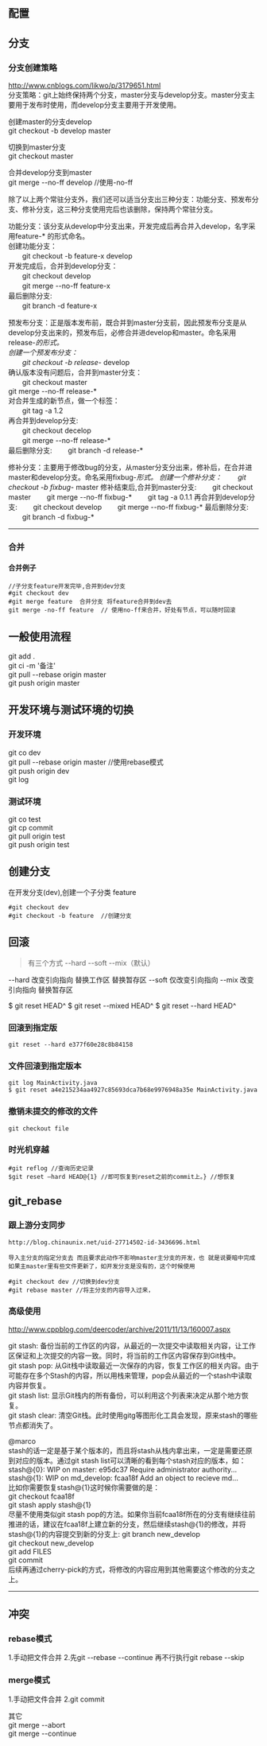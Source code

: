 ## 配置

## 分支
### 分支创建策略
http://www.cnblogs.com/likwo/p/3179651.html   
分支策略：git上始终保持两个分支，master分支与develop分支。master分支主要用于发布时使用，而develop分支主要用于开发使用。  

创建master的分支develop   
git checkout -b develop master   

切换到master分支   
git checkout master    

合并develop分支到master   
git merge --no-ff develop  //使用-no-ff   
 

除了以上两个常驻分支外，我们还可以适当分支出三种分支：功能分支、预发布分支、修补分支，这三种分支使用完后也该删除，保持两个常驻分支。   

功能分支：该分支从develop中分支出来，开发完成后再合并入develop，名字采用feature-* 的形式命名。  
创建功能分支：  
　　git checkout -b feature-x develop  
开发完成后，合并到develop分支：  
　　git checkout develop  
　　git merge --no-ff feature-x  
最后删除分支:  
　　git branch -d feature-x  


预发布分支：正是版本发布前，既合并到master分支前，因此预发布分支是从develop分支出来的，预发布后，必修合并进develop和master。命名采用release-*的形式。  
创建一个预发布分支：  
　　git checkout -b release-* develop  
确认版本没有问题后，合并到master分支：  
　　git checkout master   
      git merge --no-ff release-*  
对合并生成的新节点，做一个标签：  
　　git tag -a 1.2  
再合并到develop分支:  
　　git checkout decelop  
　　git merge --no-ff release-*  
最后删除分支: 
　　git branch -d release-*  



修补分支：主要用于修改bug的分支，从master分支分出来，修补后，在合并进master和develop分支。命名采用fixbug-*形式。 
创建一个修补分支： 
　　git checkout -b fixbug-* master 
修补结束后,合并到master分支: 
　　git checkout master 
　　git merge --no-ff fixbug-* 
　　git tag -a 0.1.1 
再合并到develop分支: 
　　git checkout develop 
　　git merge --no-ff fixbug-* 
最后删除分支: 
　　git branch -d fixbug-* 

---

### 合并
#### 合并例子
```
//子分支feature开发完毕,合并到dev分支
#git checkout dev
#git merge feature  合并分支 将feature合并到dev去
git merge -no-ff feature  // 使用no-ff来合并，好处有节点，可以随时回滚
```



## 一般使用流程
git add .  
git ci -m '备注'  
git pull --rebase origin master  
git push origin master  

## 开发环境与测试环境的切换
### 开发环境
git co dev  
git pull --rebase origin master //使用rebase模式  
git push origin dev  
git log  

### 测试环境
git co test  
git cp commit  
git pull origin test  
git push origin test  


## 创建分支
在开发分支(dev),创建一个子分类 feature  
```
#git checkout dev
#git checkout -b feature  //创建分支
```

## 回滚

>有三个方式   --hard  --soft --mix（默认）  

--hard 改变引向指向 替换工作区  替换暂存区
--soft 仅改变引向指向
--mix  改变引向指向 替换暂存区

$ git reset HEAD^
$ git reset --mixed HEAD^
$ git reset --hard HEAD^

### 回滚到指定版
```
git reset --hard e377f60e28c8b84158
```
### 文件回滚到指定版本	

```
git log MainActivity.java
$ git reset a4e215234aa4927c85693dca7b68e9976948a35e MainActivity.java

```
### 撤销未提交的修改的文件	

```
git checkout file

```
### 时光机穿越	

```
#git reflog //查询历史记录
$git reset –hard HEAD@{1} //即可恢复到reset之前的commit上。} //想恢复

```

## git_rebase	

### 跟上游分支同步
```
http://blog.chinaunix.net/uid-27714502-id-3436696.html

导入主分支的指定分支去 而且要求此动作不影响master主分支的开发，也 就是说要暗中完成
如果主master里有些文件更新了，如开发分支是没有的，这个时候使用  

#git checkout dev //切换到dev分支
#git rebase master //将主分支的内容导入过来，

```
### 高级使用
http://www.cppblog.com/deercoder/archive/2011/11/13/160007.aspx  

git stash: 备份当前的工作区的内容，从最近的一次提交中读取相关内容，让工作区保证和上次提交的内容一致。同时，将当前的工作区内容保存到Git栈中。  
git stash pop: 从Git栈中读取最近一次保存的内容，恢复工作区的相关内容。由于可能存在多个Stash的内容，所以用栈来管理，pop会从最近的一个stash中读取内容并恢复。  
git stash list: 显示Git栈内的所有备份，可以利用这个列表来决定从那个地方恢复。  
git stash clear: 清空Git栈。此时使用gitg等图形化工具会发现，原来stash的哪些节点都消失了。 

@marco  
stash的话一定是基于某个版本的，而且将stash从栈内拿出来，一定是需要还原到对应的版本。通过git stash list可以清晰的看到每个stash对应的版本，如：  
stash@{0}: WIP on master: e95dc37 Require administrator authority...   
stash@{1}: WIP on md_develop: fcaa18f Add an object to recieve md...   
比如你需要恢复stash@{1}这时候你需要做的是：   
git checkout fcaa18f   
git stash apply stash@{1}  
尽量不使用类似git stash pop的方法。如果你当前fcaa18f所在的分支有继续往前推进的话，建议在fcaa18f上建立新的分支，然后继续stash@{1}的修改，并将stash@{1}的内容提交到新的分支上: 
git branch new_develop  
git checkout new_develop  
git add FILES  
git commit  
后续再通过cherry-pick的方式，将修改的内容应用到其他需要这个修改的分支之上。  

---

## 冲突	
### rebase模式
1.手动把文件合并 
2.先git --rebase --continue 再不行执行git rebase --skip


### merge模式
1.手动把文件合并 
2.git commit 

其它  
git merge --abort  
git merge --continue  